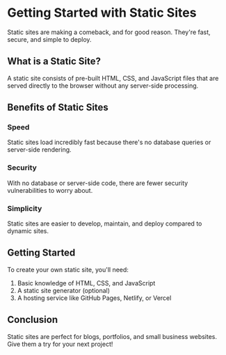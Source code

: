 # Getting Started with Static Sites

Static sites are making a comeback, and for good reason. They're fast, secure, and simple to deploy.

## What is a Static Site?

A static site consists of pre-built HTML, CSS, and JavaScript files that are served directly to the browser without any server-side processing.

## Benefits of Static Sites

### Speed

Static sites load incredibly fast because there's no database queries or server-side rendering.

### Security

With no database or server-side code, there are fewer security vulnerabilities to worry about.

### Simplicity

Static sites are easier to develop, maintain, and deploy compared to dynamic sites.

## Getting Started

To create your own static site, you'll need:

1. Basic knowledge of HTML, CSS, and JavaScript
2. A static site generator (optional)
3. A hosting service like GitHub Pages, Netlify, or Vercel

## Conclusion

Static sites are perfect for blogs, portfolios, and small business websites. Give them a try for your next project! 